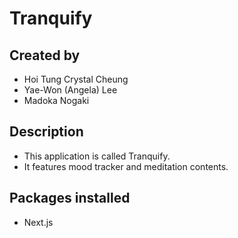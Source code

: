 # Tranquify

## Created by
- Hoi Tung Crystal Cheung
- Yae-Won (Angela) Lee
- Madoka Nogaki

## Description
- This application is called Tranquify.
- It features mood tracker and meditation contents.

## Packages installed
- Next.js